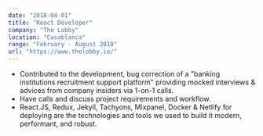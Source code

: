 ```yaml
---
date: "2018-04-01"
title: "React Developer"
company: "The Lobby"
location: "Casablanca"
range: "February - August 2018"
url: "https://www.thelobby.io/"
---
```


- Contributed to the development, bug correction of a "banking institutions recruitment support platform" providing mocked interviews & advices from company insiders via 1-on-1 calls.
- Have calls and discuss project requirements and workflow.
- React.JS, Redux, Jekyll, Tachyons, Mixpanel, Docker & Netlify for deploying are the technologies and tools we used to build it modern, performant, and robust.
